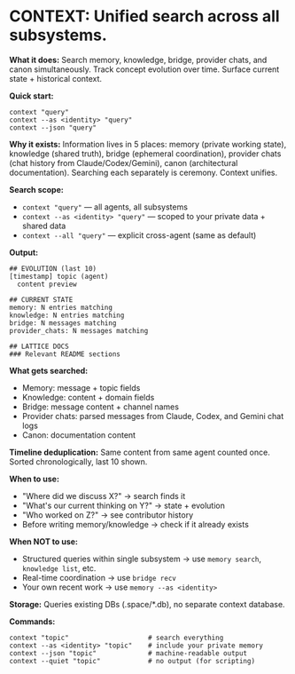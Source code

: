 # CONTEXT: Unified search across all subsystems.

**What it does:**
Search memory, knowledge, bridge, provider chats, and canon simultaneously. Track concept evolution over time. Surface current state + historical context.

**Quick start:**
```
context "query"
context --as <identity> "query"
context --json "query"
```

**Why it exists:**
Information lives in 5 places: memory (private working state), knowledge (shared truth), bridge (ephemeral coordination), provider chats (chat history from Claude/Codex/Gemini), canon (architectural documentation). Searching each separately is ceremony. Context unifies.

**Search scope:**
- `context "query"` — all agents, all subsystems
- `context --as <identity> "query"` — scoped to your private data + shared data
- `context --all "query"` — explicit cross-agent (same as default)

**Output:**
```
## EVOLUTION (last 10)
[timestamp] topic (agent)
  content preview

## CURRENT STATE
memory: N entries matching
knowledge: N entries matching  
bridge: N messages matching
provider_chats: N messages matching

## LATTICE DOCS
### Relevant README sections
```

**What gets searched:**
- Memory: message + topic fields
- Knowledge: content + domain fields  
- Bridge: message content + channel names
- Provider chats: parsed messages from Claude, Codex, and Gemini chat logs
- Canon: documentation content

**Timeline deduplication:**
Same content from same agent counted once. Sorted chronologically, last 10 shown.

**When to use:**
- "Where did we discuss X?" → search finds it
- "What's our current thinking on Y?" → state + evolution
- "Who worked on Z?" → see contributor history
- Before writing memory/knowledge → check if it already exists

**When NOT to use:**
- Structured queries within single subsystem → use `memory search`, `knowledge list`, etc.
- Real-time coordination → use `bridge recv`
- Your own recent work → use `memory --as <identity>`

**Storage:** Queries existing DBs (.space/*.db), no separate context database.

**Commands:**
```
context "topic"                    # search everything
context --as <identity> "topic"    # include your private memory
context --json "topic"             # machine-readable output
context --quiet "topic"            # no output (for scripting)
```
